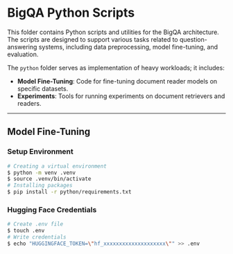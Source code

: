 # BigQA Python Scripts

This folder contains Python scripts and utilities for the BigQA architecture. The scripts are designed to support various tasks related to question-answering systems, including data preprocessing, model fine-tuning, and evaluation.

The `python` folder serves as implementation of heavy workloads; it includes:

- **Model Fine-Tuning**: Code for fine-tuning document reader models on specific datasets.
- **Experiments**: Tools for running experiments on document retrievers and readers.

---
## Model Fine-Tuning

### Setup Environment

```sh
# Creating a virtual environment
$ python -m venv .venv
$ source .venv/bin/activate
# Installing packages
$ pip install -r python/requirements.txt
```

### Hugging Face Credentials

```sh
# Create .env file
$ touch .env
# Write credentials
$ echo "HUGGINGFACE_TOKEN=\"hf_xxxxxxxxxxxxxxxxxxxx\"" >> .env
```
